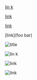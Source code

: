 
[](/uri "title")

[lin k](/uri)

[link]()

[link]("hallo")

[link](foo
bar)


![](/uri "title")

![lin k](/uri)

![link]()

![link]("hallo")

